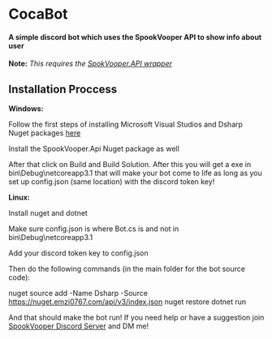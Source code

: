 # CocaBot
#### A simple discord bot which uses the SpookVooper API to show info about user

**Note:** *This requires the [SpokVooper.API wrapper](https://www.nuget.org/packages/SpookVooper.Api/1.0.6?_src=template)*

## Installation Proccess

__Windows:__

Follow the first steps of installing Microsoft Visual Studios and Dsharp Nuget packages [here](https://youtu.be/7-tyLCAO4mY)

Install the SpookVooper.Api Nuget package as well

After that click on Build and Build Solution. After this you will get a exe in bin\Debug\netcoreapp3.1 that will make your bot come to life as long as you set up config.json (same location) with the discord token key!

__Linux:__

Install nuget and dotnet

Make sure config.json is where Bot.cs is and not in bin\Debug\netcoreapp3.1

Add your discord token key to config.json

Then do the following commands (in the main folder for the bot source code):

nuget source add -Name Dsharp -Source https://nuget.emzi0767.com/api/v3/index.json
nuget restore
dotnet run

And that should make the bot run!
If you need help or have a suggestion join [SpookVooper Discord Server](https://discord.gg/spookvooper) and DM me!
